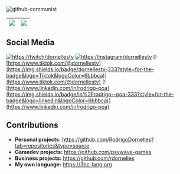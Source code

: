![github-communist](https://cdn.discordapp.com/attachments/268884978132058112/775046941537075210/beopensource.jpeg)

| ![](https://github-readme-stats.vercel.app/api?username=rodrigodornelles&hide=issues&title_color=6bbbca&icon_color=6bbbca&show_icons=1&hide_border=1&text_color=fff&bg_color=333&custom_title=Github%20Stats) | ![](https://github-readme-stats.vercel.app/api/top-langs/?username=rodrigodornelles&hide_border=1&layout=compact&text_color=fff&bg_color=333&hide=html,eagle,css&title_color=6bbbca)
| - | - |

## Social Media ##

[![https://twitch/dornellestv](https://img.shields.io/badge/DornellesTv-333?style=for-the-badge&logo=twitch&logoColor=6bbbca)](https://www.twitch.tv/dornellestv)
[![https://instagram/dornellestv](https://img.shields.io/badge/dornellestv-333?style=for-the-badge&logo=Instagram&logoColor=6bbbca)](https://www.instagram.com/dornellestv/)
[![https://www.tiktok.com/@dornellestv](https://img.shields.io/badge/dornellestv-333?style=for-the-badge&logo=Tiktok&logoColor=6bbbca)](https://www.tiktok.com/@dornellestv)
[![https://www.linkedin.com/in/rodrigo-poa](https://img.shields.io/badge/in%2Frodrigo--poa-333?style=for-the-badge&logo=linkedin&logoColor=6bbbca)](https://www.linkedin.com/in/rodrigo-poa)
<!-- Hmmmmm
[![https://www.linkedin.com/company/rdornelles](https://img.shields.io/badge/company%2Frdornelles-333?style=for-the-badge&logo=linkedin&logoColor=6bbbca)](https://www.linkedin.com/company/rdornelles)
-->

<!-- Largar meu cnpj e ir viver no mato?
## Business ##

 * **Company fancy name:** Rodrigo Dornelles Soluções Tecnólogicas
 * **Company website:** <https://rdsolucoes.tec.br>
 * **Company number:** [+55 (51) 989 434 229](https://wa.me/5551989434229)
 * **Company mail:** <staff@rdsolucoes.tec.br> 
-->

## Contributions ##
 
 * **Personal projects:** <https://github.com/RodrigoDornelles?tab=repositories&type=source>
 * **Gamedev projects:** <https://github.com/psywave-games>
 * **Business projects:** <https://github.com/rdornelles>
 * **My own language:** <https://3bc-lang.org>
